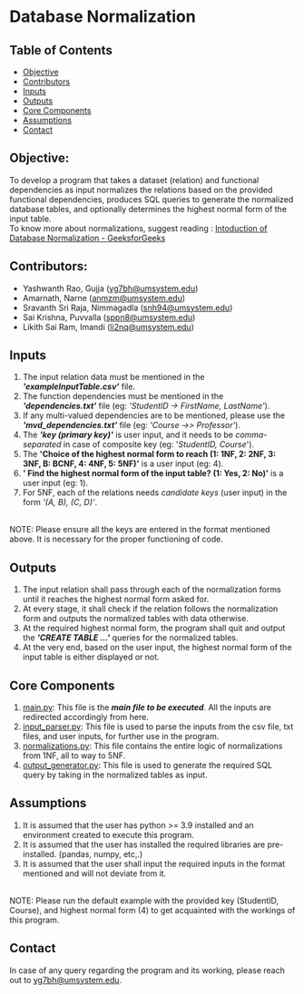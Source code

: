 # Database Normalization
## Table of Contents
- [Objective](#objective)
- [Contributors](#contributors)
- [Inputs](#inputs)
- [Outputs](#outputs)
- [Core Components](#core-components)
- [Assumptions](#assumptions)
- [Contact](#contact)

## Objective:
To develop a program that takes a dataset (relation) and functional dependencies as input normalizes the relations based on the provided functional dependencies, produces SQL queries to generate the normalized database tables, and optionally determines the highest normal form of the input table.</br>
To know more about normalizations, suggest reading : [Intoduction of Database Normalization - GeeksforGeeks](https://www.geeksforgeeks.org/introduction-of-database-normalization/?ref=lbp)

## Contributors:
- Yashwanth Rao, Gujja (yg7bh@umsystem.edu)</br>
- Amarnath, Narne (anmzm@umsystem.edu)</br>
- Sravanth Sri Raja, Nimmagadla (snh94@umsystem.edu)</br>
- Sai Krishna, Puvvalla (sppn8@umsystem.edu)</br>
- Likith Sai Ram, Imandi (li2nq@umsystem.edu)</br>

## Inputs
1) The input relation data must be mentioned in the _**'exampleInputTable.csv'**_ file.
2) The function dependencies must be mentioned in the _**'dependencies.txt'**_ file (eg: _'StudentID -> FirstName, LastName'_).
3) If any multi-valued dependencies are to be mentioned, please use the _**'mvd_dependencies.txt'**_ file (eg: _'Course ->> Professor'_).
4) The _**'key (primary key)'**_ is user input, and it needs to be _comma-separated_ in case of composite key (eg: '_StudentID, Course_').
5) The **'Choice of the highest normal form to reach (1: 1NF, 2: 2NF, 3: 3NF, B: BCNF, 4: 4NF, 5: 5NF)'** is a user input (eg: 4).
6) **' Find the highest normal form of the input table? (1: Yes, 2: No)'** is a user input (eg: 1).
7) For 5NF, each of the relations needs _candidate keys_ (user input) in the form _'(A, B), (C, D)'_.
</br>
NOTE: Please ensure all the keys are entered in the format mentioned above. It is necessary for the proper functioning of code.

## Outputs
1) The input relation shall pass through each of the normalization forms until it reaches the highest normal form asked for.
2) At every stage, it shall check if the relation follows the normalization form and outputs the normalized tables with data otherwise.
3) At the required highest normal form, the program shall quit and output the _**'CREATE TABLE <table-name> ...'**_ queries for the normalized tables.
4) At the very end, based on the user input, the highest normal form of the input table is either displayed or not.

## Core Components
1) [main.py](/main.py): This file is the _**main file to be executed**_. All the inputs are redirected accordingly from here.
2) [input_parser.py](/input_parser.py): This file is used to parse the inputs from the csv file, txt files, and user inputs, for further use in the program.
3) [normalizations.py](/normalizations.py): This file contains the entire logic of normalizations from 1NF, all to way to 5NF.
4) [output_generator.py](/output_generator.py): This file is used to generate the required SQL query by taking in the normalized tables as input.

## Assumptions
1) It is assumed that the user has python >= 3.9 installed and an environment created to execute this program.
2) It is assumed that the user has installed the required libraries are pre-installed. (pandas, numpy, etc,.)
3) It is assumed that the user shall input the required inputs in the format mentioned and will not deviate from it.
</br>
NOTE: Please run the default example with the provided key (StudentID, Course), and highest normal form (4) to get acquainted with the workings of this program.

## Contact
In case of any query regarding the program and its working, please reach out to [yg7bh@umsystem.edu](mailto:yg7bh@umsystem.edu).
